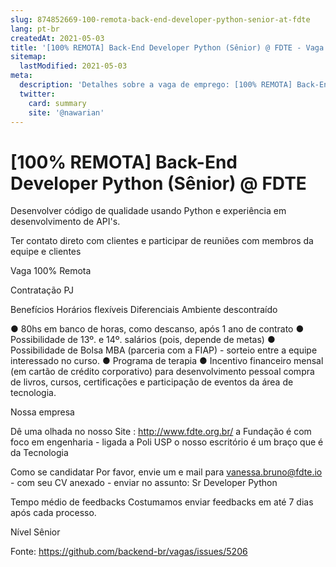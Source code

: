 ```yaml
---
slug: 874852669-100-remota-back-end-developer-python-senior-at-fdte
lang: pt-br
createdAt: 2021-05-03
title: '[100% REMOTA] Back-End Developer Python (Sênior) @ FDTE - Vaga de Emprego'
sitemap:
  lastModified: 2021-05-03
meta:
  description: 'Detalhes sobre a vaga de emprego: [100% REMOTA] Back-End Developer Python (Sênior) @ FDTE'
  twitter:
    card: summary
    site: '@nawarian'
---
```


# [100% REMOTA] Back-End Developer Python (Sênior) @ FDTE

Desenvolver código de qualidade usando Python e experiência em desenvolvimento de API's.

Ter contato direto com clientes e participar de reuniões com membros da equipe e clientes

Vaga 100% Remota

Contratação
PJ

Benefícios
Horários flexíveis
Diferenciais
Ambiente descontraído

● 80hs em banco de horas, como descanso, após 1 ano de contrato
● Possibilidade de 13º. e 14º. salários (pois, depende de metas)
● Possibilidade de Bolsa MBA (parceria com a FIAP) - sorteio entre a equipe interessado no curso.
● Programa de terapia
● Incentivo financeiro mensal (em cartão de crédito corporativo) para desenvolvimento pessoal
compra de livros, cursos, certificações e participação de eventos da área de tecnologia.

Nossa empresa

Dê uma olhada no nosso Site : http://www.fdte.org.br/
a Fundação é com foco em engenharia - ligada a Poli USP
o nosso escritório é um braço que é da Tecnologia

Como se candidatar
Por favor, envie um e mail para vanessa.bruno@fdte.io - com seu CV anexado - enviar no assunto: Sr Developer Python

Tempo médio de feedbacks
Costumamos enviar feedbacks em até 7 dias após cada processo.

Nível Sênior

Fonte: https://github.com/backend-br/vagas/issues/5206